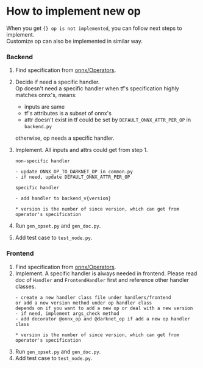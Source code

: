How to implement new op
======

When you get `{} op is not implemented`, you can follow next steps to implement.  
Customize op can also be implemented in similar way.

### Backend

1.  Find specification from [onnx/Operators](https://github.com/onnx/onnx/blob/master/docs/Operators.md).
2.  Decide if need a specific handler.  
    Op doesn't need a specific handler when tf's specification highly matches onnx's, means:
    
    - inputs are same
    - tf's attributes is a subset of onnx's    
    - attr doesn't exist in tf could be set by `DEFAULT_ONNX_ATTR_PER_OP` in `backend.py`  
    
    otherwise, op needs a specific handler.
3.  Implement. All inputs and attrs could get from step 1.
    ```
    non-specific handler
    
    - update ONNX_OP_TO_DARKNET_OP in common.py
    - if need, update DEFAULT_ONNX_ATTR_PER_OP
    ```
    ```
    specific handler
    
    - add handler to backend_v{version}

    * version is the number of since version, which can get from operator's specification
    ```
4.  Run `gen_opset.py` and `gen_doc.py`.
5.  Add test case to `test_node.py`.

### Frontend

1.  Find specification from [onnx/Operators](https://github.com/onnx/onnx/blob/master/docs/Operators.md).
2.  Implement. A specific handler is always needed in frontend.
    Please read doc of `Handler` and `FrontendHandler` first and reference other handler classes.
    ```
    - create a new handler class file under handlers/frontend 
    or add a new version method under op handler class 
    depends on if you want to add a new op or deal with a new version
    - if need, implement args_check method
    - add decorator @onnx_op and @darknet_op if add a new op handler class
    
    * version is the number of since version, which can get from operator's specification
    ```
3.  Run `gen_opset.py` and `gen_doc.py`.
4.  Add test case to `test_node.py`.